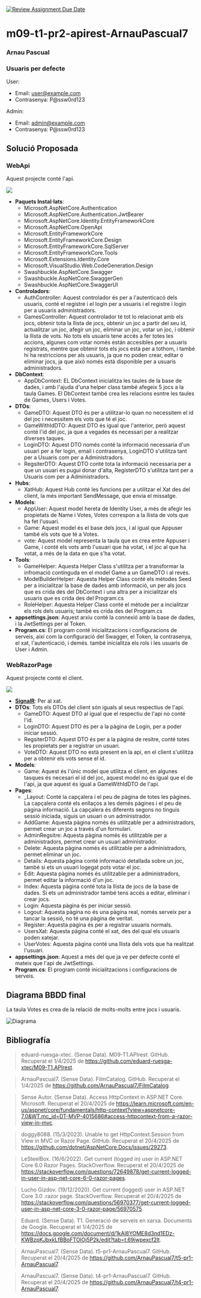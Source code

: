 [![Review Assignment Due Date](https://classroom.github.com/assets/deadline-readme-button-22041afd0340ce965d47ae6ef1cefeee28c7c493a6346c4f15d667ab976d596c.svg)](https://classroom.github.com/a/WZovCNvQ)

# m09-t1-pr2-apirest-ArnauPascual7

### Arnau Pascual

### Usuaris per defecte

User:
- Email: user@example.com
- Contrasenya: P@ssw0rd123

Admin:
- Email: admin@example.com
- Contrasenya: P@ssw0rd123

## Solució Proposada

### WebApi

Aquest projecte conté l'api.

![](./ProjectStructures/WebApi_Structure.jpg)

- **Paquets Instal·lats**:
    - Microsoft.AspNetCore.Authentication
    - Microsoft.AspNetCore.Authentication.JwtBearer
    - Microsoft.AspNetCore.Identity.EntityFrameworkCore
    - Microsoft.AspNetCore.OpenApi
    - Microsoft.EntityFrameworkCore
    - Microsoft.EntityFrameworkCore.Design
    - Microsoft.EntityFrameworkCore.SqlServer
    - Microsoft.EntityFrameworkCore.Tools
    - Microsoft.Extensions.Identity.Core
    - Microsoft.VisualStudio.Web.CodeGeneration.Design
    - Swashbuckle.AspNetCore.Swagger
    - Swashbuckle.AspNetCore.SwaggerGen
    - Swashbuckle.AspNetCore.SwaggerUI
- **Controladors**:
    - AuthController: Aquest controlador és per a l'autenticacó dels usuaris, conté el registre i el login per a usuaris i el registre i login per a usuaris administradors.
    - GamesController: Aquest controlador té tot lo relacionat amb els jocs, obtenir tota la llista de jocs, obtenir un joc a partir del seu id, actualitzar un joc, afegir un joc, eliminar un joc, votar un joc, i obtenir la llista de vots. No tots els usuaris tene accés a fer totes les accions, algunes com votar només están accesibles per a usuaris registrats, mentre que obtenir tots els jocs està per a tothom, i també hi ha restriccions per als usuaris, ja que no poden crear, editar o eliminar jocs, ja que això només està disponible per a usuaris administradors.
- **DbContext**:
    - AppDbContext: EL DbContext inicialitza les taules de la base de dades, i amb l'ajuda d'una helper class també afegeix 5 jocs a la taula Games. El DbContext també crea les relacions esntre les taules de Games, Users i Votes.
- **DTOs**:
    - GameDTO: Aquest DTO és per a utilitzar-lo quan no necessitem el id del joc i necessitem els vots que té el joc.
    - GameWithIdDTO: Aquest DTO és igual que l'anterior, però aquest conté l'id del joc, ja que a vegades és necessari per a realitzar diverses taques.
    - LoginDTO: Aquest DTO només conté la informació necessaria d'un usuari per a fer login, email i contrasenya, LoginDTO s'utilitza tant per a Usuaris com per a Administradors.
    - RegsiterDTO: Aquest DTO conté tota la informació necessaria per a que un usuari es pugui donar d'alta, RegisterDTO s'utilitza tant per a Usuaris com per a Administradors.
- **Hubs**:
    - XatHub: Aquest Hub conté les funcions per a utilitzar el Xat des del client, la més important SendMessage, que envia el missatge.
- **Models**:
    - AppUser: Aquest model hereta de Identity User, a més de afegir les propietats de Name i Votes, Votes correspon a la llista de vots que ha fet l'usuari.
    - Game: Aquest model és el base dels jocs, i al igual que Appuser també els vots que té a Votes.
    - vote: Aquest model representa la taula que es crea entre Appuser i Game, i conté els vots amb l'usuari que ha votat, i el joc al que ha votat, a més de la data en que s'ha votat.
- **Tools**:
    - GameHelper: Aquesta Helper Class s'utilitza per a transformar la infromació continguda en el model Game a un GameDTO i al revés.
    - ModelBuilderHelper: Aquesta Helper Class conté els mètodes Seed per a inicialitzar la base de dades amb informació, un per als jocs que es crida des del DbContext i una altra per a inicialitzar els usuaris que es crida des del Program.cs
    - RoleHelper: Aquesta Helper Class conté el mètode per a incialitzar els rols dels usuaris; també es crida des del Program.cs
- **appsettings.json**: Aquest arxiu conté la connexió amb la base de dades, i la JwtSettings per al Token.
- **Program.cs**: El program conté inicialitzacions i configuracions de serveis, així com la configuració del Swagger, el Token, la contrasenya, el xat, l'autenticació, i demés. també inicialitza els rols i les usuaris de User i Admin.

### WebRazorPage

Aquest projecte conté el client.

![](./ProjectStructures/WebRazorPage_Structure.jpg)

- **[SignalR](./SystemSolution/WebRazorPage/wwwroot/js/signalR/microsoft/signalr/dist/browser)**: Per al xat.
- **DTOs**:
Tots els DTOs del client són iguals al seus respectius de l'api.
    - GameDTO: Aquest DTO al igual que el respectiu de l'api no conté l'id.
    - LoginDTO: Aquest DTO és per a la pàgina de Login, per a poder iniciar sessió.
    - RegsiterDTO: Aquest DTO és per a la pàgina de resitre, conté totes les propietats per a registrar un usuari.
    - VoteDTO: Aquest DTO no està present en la api, en el client s'utilitza per a obtenir els vots sense el id.
- **Models**:
    - Game: Aquest és l'únic model que utilitza el client, en algunes tasques és necesari el id del joc, aquest model no és igual que el de l'api, ja que aquest és igual a GameWithIdDTO de l'api.
- **Pages**:
    - _Layout: Conté la capçalera i el peu de pàgina de totes les pàgines. La capçalera conté els enllaços a les demés pàgines i el peu de pàgina informació. La capçalera és diferents segons no tinguis sessió iniciada, siguis un usuari o un administrador.
    - AddGame: Aquesta pàgina només és utilitzable per a administradors, permet crear un joc a través d'un formulari.
    - AdminRegsitre: Aquesta pàgina només és utilitzable per a administradors, permet crear un usuari administrador.
    - Delete: Aquesta pàgina només és utilitzable per a administradors, permet eliminar un joc.
    - Details: Aquesta pàgina conté informació detallada sobre un joc, també si ets un usuari logegat pots votar el joc.
    - Edit: Aquesta pàgina només és utilitzable per a administradors, permet editar la informació d'un joc.
    - Index: Aquesta pàgina conté tota la llista de jocs de la base de dades. Si ets un administrador també tens accés a editar, eliminar i crear jocs.
    - Login: Aquesta pàgina és per iniciar sessió.
    - Logout: Aquesta pàgina no és una pàgina real, només serveix per a tancar la sessió, no té una pàgina de veritat.
    - Register: Aquesta pàgina és per a registrar usuaris normals.
    - UsersXat: Aquesta pàgina conté el xat, des del qual els usuaris poden xatejar.
    - UserVotes: Aquesta pàgina conté una llista dels vots que ha realitzat l'usuari.
- **appsettings.json**: Aquest a més del que ja ve per defecte conté el mateix que l'api de JwtSettings.
- **Program.cs**: El program conté inicialitzacions i configuracions de serveis.

## Diagrama BBDD final

La taula Votes es crea de la relació de molts-molts entre jocs i usuaris.

![Diagrama](./BBDD_Diagram/GameJamDbDiagram.jpg)

## Bibliografía

> eduard-ruesga-xtec. (Sense Data). M09-T1.APIrest. GitHub. Recuperat el 1/4/2025 de https://github.com/eduard-ruesga-xtec/M09-T1.APIrest.

> ArnauPascual7. (Sense Data). FilmCatalog. GitHub. Recuperat el 1/4/2025 de https://github.com/ArnauPascual7/FilmCatalog.

> Sense Autor. (Sense Data). Access HttpContext in ASP.NET Core. Microsoft. Recuperat el 20/4/2025 de https://learn.microsoft.com/en-us/aspnet/core/fundamentals/http-context?view=aspnetcore-7.0&WT.mc_id=DT-MVP-4015686#access-httpcontext-from-a-razor-view-in-mvc.

> doggy8088. (15/3/2023). Unable to get HttpContext.Session from View in MVC or Razor Page. GitHub. Recuperat el 20/4/2025 de https://github.com/dotnet/AspNetCore.Docs/issues/29273.

> LeSteelBox. (16/6/2022). Get current (logged in) user in ASP.NET Core 6.0 Razor Pages. StackOverflow. Recuperat el 20/4/2025 de https://stackoverflow.com/questions/72649878/get-current-logged-in-user-in-asp-net-core-6-0-razor-pages.

> Lucho Gizdov. (19/12/2020). Get current (logged) user in ASP.NET Core 3.0 .razor page. StackOverflow. Recuperat el 20/4/2025 de https://stackoverflow.com/questions/56970377/get-current-logged-user-in-asp-net-core-3-0-razor-page/56970575.

> Eduard. (Sense Data). T1. Generació de serveis en xarxa. Documents de Google. Recuperat el 1/4/2025 de https://docs.google.com/document/d/1kAl8YOME8d3nd1EDz-KWBzpKJbxkLfBBoFTOlOj5P2k/edit?tab=t.69iwpexcf2lt.

> ArnauPascual7. (Sense Data). t5-pr1-ArnauPascual7. GitHub. Recuperat el 20/4/2025 de https://github.com/ArnauPascual7/t5-pr1-ArnauPascual7.

> ArnauPascual7. (Sense Data). t4-pr1-ArnauPascual7. GitHub. Recuperat el 20/4/2025 de https://github.com/ArnauPascual7/t4-pr1-ArnauPascual7.

